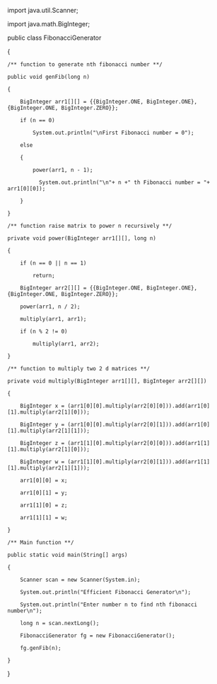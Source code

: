 import java.util.Scanner;

import java.math.BigInteger;
 


public class FibonacciGenerator

{
    
    /** function to generate nth fibonacci number **/
    
    public void genFib(long n)
    
    {
        
        BigInteger arr1[][] = {{BigInteger.ONE, BigInteger.ONE}, {BigInteger.ONE, BigInteger.ZERO}};
        
        if (n == 0)
            
            System.out.println("\nFirst Fibonacci number = 0");
        
        else
        
        {
            
            power(arr1, n - 1);          
              
              System.out.println("\n"+ n +" th Fibonacci number = "+ arr1[0][0]);
        
        }          
    
    }
    
    /** function raise matrix to power n recursively **/    
    
    private void power(BigInteger arr1[][], long n)
    
    {
        
        if (n == 0 || n == 1)
            
            return;
        
        BigInteger arr2[][] = {{BigInteger.ONE, BigInteger.ONE}, {BigInteger.ONE, BigInteger.ZERO}};     
        
        power(arr1, n / 2);
        
        multiply(arr1, arr1);     
        
        if (n % 2 != 0)
            
            multiply(arr1, arr2);
    
    }     
    
    /** function to multiply two 2 d matrices **/
    
    private void multiply(BigInteger arr1[][], BigInteger arr2[][])
    
    {
        
        BigInteger x = (arr1[0][0].multiply(arr2[0][0])).add(arr1[0][1].multiply(arr2[1][0]));
        
        BigInteger y = (arr1[0][0].multiply(arr2[0][1])).add(arr1[0][1].multiply(arr2[1][1]));
        
        BigInteger z = (arr1[1][0].multiply(arr2[0][0])).add(arr1[1][1].multiply(arr2[1][0]));
        
        BigInteger w = (arr1[1][0].multiply(arr2[0][1])).add(arr1[1][1].multiply(arr2[1][1])); 
        
        arr1[0][0] = x;
        
        arr1[0][1] = y;
        
        arr1[1][0] = z;
        
        arr1[1][1] = w;     
    
    }
    
    /** Main function **/
    
    public static void main(String[] args) 
    
    {
        
        Scanner scan = new Scanner(System.in);
        
        System.out.println("Efficient Fibonacci Generator\n");
        
        System.out.println("Enter number n to find nth fibonacci number\n");
        
        long n = scan.nextLong();
        
        FibonacciGenerator fg = new FibonacciGenerator();
        
        fg.genFib(n);
    
    }
    
}
